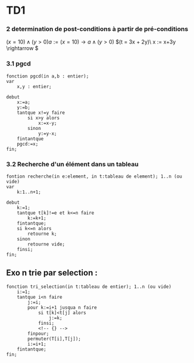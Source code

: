 # TD1

### 2 determination de post-conditions à partir de pré-conditions

${(x = 10) \land (y > 0)} a := (x = 10) \rightarrow a \land (y > 0)$
$(t = 3x + 2y)\ x := x+3y \rightarrow $

### 3.1 pgcd

```
fonction pgcd(in a,b : entier);
var
    x,y : entier;

debut
    x:=a;
    y:=b;
    tantque x!=y faire
        si x>y alors
            x:=x-y;
        sinon
            y:=y-x;
    fintantque
    pgcd:=x;
fin;
```

### 3.2 Recherche d'un élément dans un tableau

```
fontion recherche(in e:element, in t:tableau de element); 1..n (ou vide)
var 
    k:1..n+1;

debut
    k:=1;
    tantque t[k]!=e et k<=n faire
        k:=k+1;
    fintantque;
    si k<=n alors
        retourne k;
    sinon
        retourne vide;
    finsi;
fin;
```

## Exo n trie par selection : 

```
fonction tri_selection(in t:tableau de entier); 1..n (ou vide)
    i:=1;
    tantque i<n faire
        j:=i;
        pour k:=i+1 jusqua n faire
            si t[k]<t[j] alors
                j:=k;
            finsi;
            <!-- {} -->
        finpour;
        permuter(T[i],T[j]);
        i:=i+1;
    fintantque;
fin;
```